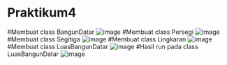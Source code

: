 # Praktikum4
#Membuat class BangunDatar
![image](https://user-images.githubusercontent.com/115912073/201271572-0fc696b1-80e0-4efc-9cbb-c9333f6bd322.png)
#Membuat class Persegi
![image](https://user-images.githubusercontent.com/115912073/201271844-212033c5-f765-4887-9a20-5f067df7e635.png)
#Membuat class Segitiga
![image](https://user-images.githubusercontent.com/115912073/201271913-1dfe00a0-1824-4aaf-a372-481768a42f3e.png)
#Membuat class Lingkaran
![image](https://user-images.githubusercontent.com/115912073/201271977-6bc6e440-3be9-41cb-be6d-2e289529e486.png)
#Membuat class LuasBangunDatar
![image](https://user-images.githubusercontent.com/115912073/201272038-096362d1-1f30-428a-a945-bc3e1dd822fc.png)
#Hasil run pada class LuasBangunDatar
![image](https://user-images.githubusercontent.com/115912073/201272408-a20be1d0-9c32-4eac-8ad8-40093a5acb6b.png)
